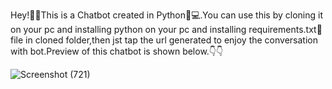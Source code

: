 Hey!👋👋This is a Chatbot created in Python📝💻.You can use this by cloning it on your pc and installing python on your pc and installing requirements.txt📝 file in cloned folder,then jst tap the url generated to enjoy the conversation with bot.Preview of this chatbot is shown below.👇👇

![Screenshot (721)](https://user-images.githubusercontent.com/56023771/130313809-9a94407e-0174-409f-afa2-08a642e53fb4.png)

